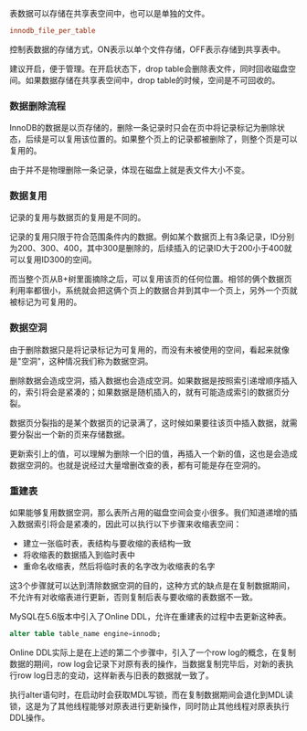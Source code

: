 表数据可以存储在共享表空间中，也可以是单独的文件。

```ini
innodb_file_per_table
```

控制表数据的存储方式，ON表示以单个文件存储，OFF表示存储到共享表中。

建议开启，便于管理。在开启状态下，drop table会删除表文件，同时回收磁盘空间。如果数据存储在共享表空间中，drop table的时候，空间是不可回收的。



### 数据删除流程

InnoDB的数据是以页存储的，删除一条记录时只会在页中将记录标记为删除状态，后续是可以复用该位置的。如果整个页上的记录都被删除了，则整个页是可以复用的。

由于并不是物理删除一条记录，体现在磁盘上就是表文件大小不变。



### 数据复用

记录的复用与数据页的复用是不同的。

记录的复用只限于符合范围条件内的数据。例如某个数据页上有3条记录，ID分别为200、300、400，其中300是删除的，后续插入的记录ID大于200小于400就可以复用ID300的空间。



而当整个页从B+树里面摘除之后，可以复用该页的任何位置。相邻的俩个数据页利用率都很小，系统就会把这俩个页上的数据合并到其中一个页上，另外一个页就被标记为可复用的。



### 数据空洞

由于删除数据只是将记录标记为可复用的，而没有未被使用的空间，看起来就像是"空洞"，这种情况我们称为数据空洞。



删除数据会造成空洞，插入数据也会造成空洞。如果数据是按照索引递增顺序插入的，索引将会是紧凑的；如果数据是随机插入的，就有可能造成索引的数据页分裂。

数据页分裂指的是某个数据页的记录满了，这时候如果要往该页中插入数据，就需要分裂出一个新的页来存储数据。



更新索引上的值，可以理解为删除一个旧的值，再插入一个新的值，这也是会造成数据空洞的。也就是说经过大量增删改查的表，都有可能是存在空洞的。





### 重建表

如果能够复用数据空洞，那么表所占用的磁盘空间会变小很多。我们知道递增的插入数据索引将会是紧凑的，因此可以执行以下步骤来收缩表空间：

- 建立一张临时表，表结构与要收缩的表结构一致
- 将收缩表的数据插入到临时表中
- 重命名收缩表，然后将临时表的名字改为收缩表的名字

这3个步骤就可以达到清除数据空洞的目的，这种方式的缺点是在复制数据期间，不允许有对收缩表进行更新，否则复制后表与要收缩的表数据不一致。





MySQL在5.6版本中引入了Online DDL，允许在重建表的过程中去更新这种表。

```sql
alter table table_name engine=innodb;
```

Online DDL实际上是在上述的第二个步骤中，引入了一个row log的概念，在复制数据的期间，row log会记录下对原有表的操作，当数据复制完毕后，对新的表执行row log日志的变动，这样新表与旧表的数据就一致了。

执行alter语句时，在启动时会获取MDL写锁，而在复制数据期间会退化到MDL读锁，这是为了其他线程能够对原表进行更新操作，同时防止其他线程对原表执行DDL操作。


